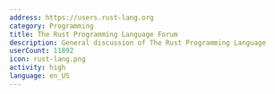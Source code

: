```yaml
---
address: https://users.rust-lang.org
category: Programming
title: The Rust Programming Language Forum
description: General discussion of The Rust Programming Language
userCount: 11892
icon: rust-lang.png
activity: high
language: en_US
---
```

